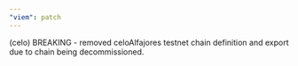 ```yaml
---
"viem": patch
---
```


(celo) BREAKING - removed celoAlfajores testnet chain definition and export due to chain being decommissioned.
